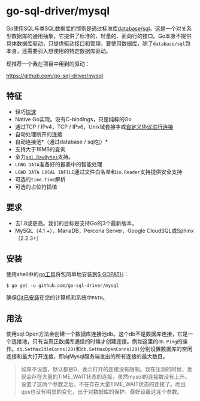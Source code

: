# go-sql-driver/mysql

Go使用SQL与类SQL数据库的惯例是通过标准库[database/sql](http://golang.org/pkg/database/sql/)。这是一个对关系型数据库的通用抽象，它提供了标准的、轻量的、面向行的接口。Go本身不提供具体数据库驱动，只提供驱动接口和管理，要使用数据库，除了`database/sql`包本身，还需要引入想使用的特定数据库驱动。

现推荐一个我在项目中用到的驱动：

<https://github.com/go-sql-driver/mysql>

## 特征

- 轻巧[快速](https://github.com/go-sql-driver/sql-benchmark)
- Native Go实现。没有C-bindings，只是纯粹的Go
- 通过TCP / IPv4，TCP / IPv6，Unix域套接字或[自定义协议进行连接](https://godoc.org/github.com/go-sql-driver/mysql#DialFunc)
- 自动处理断开的连接
- 自动连接池*（通过database / sql包）*
- 支持大于16MB的查询
- 全力[`sql.RawBytes`](https://golang.org/pkg/database/sql/#RawBytes)支持。
- `LONG DATA`准备好的报表中的智能处理
- `LOAD DATA LOCAL INFILE`通过文件白名单和`io.Reader`支持提供安全支持
- 可选的`time.Time`解析
- 可选的占位符插值

## 要求

- 去1.8或更高。我们的目标是支持Go的3个最新版本。
- MySQL（4.1 +），MariaDB，Percona Server，Google CloudSQL或Sphinx（2.2.3+）

## 安装

使用shell中的[go工具](https://golang.org/cmd/go/)将包简单地安装到[$ GOPATH](https://github.com/golang/go/wiki/GOPATH)：

```
$ go get -u github.com/go-sql-driver/mysql
```

确保[Git已安装](https://git-scm.com/downloads)在您的计算机和系统中`PATH`。

## 用法



使用sql.Open方法会创建一个数据库连接池db。这个db不是数据库连接，它是一个连接池，只有当真正数据库通信的时候才创建连接。例如这里的`db.Ping`的操作。`db.SetMaxIdleConns(20)`和`db.SetMaxOpenConns(20)`分别设置数据库的空闲连接和最大打开连接，即向Mysql服务端发出的所有连接的最大数目。

> 如果不设置，默认都是0，表示打开的连接没有限制。我在压测的时候，发现会存在大量的TIME_WAIT状态的连接，虽然mysql的连接数没有上升。设置了这两个参数之后，不在存在大量TIME_WAIT状态的连接了。而且qps也没有明显的变化，出于对数据库的保护，最好设置这连个参数。